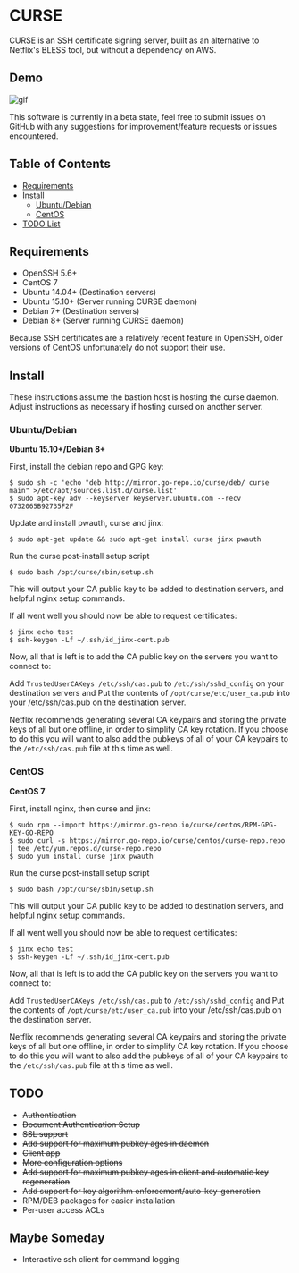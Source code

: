 # CURSE

CURSE is an SSH certificate signing server, built as an alternative to Netflix's BLESS tool, but without a dependency on AWS.

## Demo

![gif](http://i.imgur.com/UtDkYNo.gif)

This software is currently in a beta state, feel free to submit issues on GitHub with any suggestions for improvement/feature requests or issues encountered.

Table of Contents
-----------------

* [Requirements](#requirements)
* [Install](#install)
  * [Ubuntu/Debian](#ubuntudebian)
  * [CentOS](#centos)
* [TODO List](#todo)

Requirements
------------
* OpenSSH 5.6+  
* CentOS 7
* Ubuntu 14.04+ (Destination servers)
* Ubuntu 15.10+ (Server running CURSE daemon)
* Debian 7+ (Destination servers)
* Debian 8+ (Server running CURSE daemon)

Because SSH certificates are a relatively recent feature in OpenSSH, older versions of CentOS unfortunately do not support their use.

Install
-------
These instructions assume the bastion host is hosting the curse daemon. Adjust instructions as necessary if hosting cursed on another server.

### Ubuntu/Debian

**Ubuntu 15.10+/Debian 8+**

First, install the debian repo and GPG key:

    $ sudo sh -c 'echo "deb http://mirror.go-repo.io/curse/deb/ curse main" >/etc/apt/sources.list.d/curse.list'
    $ sudo apt-key adv --keyserver keyserver.ubuntu.com --recv 0732065B92735F2F

Update and install pwauth, curse and jinx:

    $ sudo apt-get update && sudo apt-get install curse jinx pwauth

Run the curse post-install setup script

    $ sudo bash /opt/curse/sbin/setup.sh

This will output your CA public key to be added to destination servers, and helpful nginx setup commands.

If all went well you should now be able to request certificates:

    $ jinx echo test
    $ ssh-keygen -Lf ~/.ssh/id_jinx-cert.pub

Now, all that is left is to add the CA public key on the servers you want to connect to:

Add `TrustedUserCAKeys /etc/ssh/cas.pub` to `/etc/ssh/sshd_config` on your destination servers and
Put the contents of `/opt/curse/etc/user_ca.pub` into your /etc/ssh/cas.pub on the destination server.

Netflix recommends generating several CA keypairs and storing the private keys of all but one offline, in order to simplify CA key rotation. If you choose to do this you will want to also add the pubkeys of all of your CA keypairs to the `/etc/ssh/cas.pub` file at this time as well.

### CentOS

**CentOS 7**

First, install nginx, then curse and jinx:

    $ sudo rpm --import https://mirror.go-repo.io/curse/centos/RPM-GPG-KEY-GO-REPO
    $ sudo curl -s https://mirror.go-repo.io/curse/centos/curse-repo.repo | tee /etc/yum.repos.d/curse-repo.repo
    $ sudo yum install curse jinx pwauth

Run the curse post-install setup script

    $ sudo bash /opt/curse/sbin/setup.sh

This will output your CA public key to be added to destination servers, and helpful nginx setup commands.

If all went well you should now be able to request certificates:

    $ jinx echo test
    $ ssh-keygen -Lf ~/.ssh/id_jinx-cert.pub

Now, all that is left is to add the CA public key on the servers you want to connect to:

Add `TrustedUserCAKeys /etc/ssh/cas.pub` to `/etc/ssh/sshd_config` and
Put the contents of `/opt/curse/etc/user_ca.pub` into your /etc/ssh/cas.pub on the destination server.

Netflix recommends generating several CA keypairs and storing the private keys of all but one offline, in order to simplify CA key rotation. If you choose to do this you will want to also add the pubkeys of all of your CA keypairs to the `/etc/ssh/cas.pub` file at this time as well.

TODO
----
* ~~Authentication~~
* ~~Document Authentication Setup~~
* ~~SSL support~~
* ~~Add support for maximum pubkey ages in daemon~~
* ~~Client app~~
* ~~More configuration options~~
* ~~Add support for maximum pubkey ages in client and automatic key regeneration~~
* ~~Add support for key algorithm enforcement/auto-key-generation~~
* ~~RPM/DEB packages for easier installation~~
* Per-user access ACLs

Maybe Someday
-------------
* Interactive ssh client for command logging
